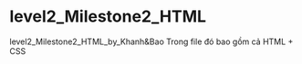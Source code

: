 # level2_Milestone2_HTML
level2_Milestone2_HTML_by_Khanh&amp;Bao
Trong file đó bao gồm cả HTML + CSS
